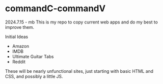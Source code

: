 # commandC-commandV
2024.7.15 - mb
This is my repo to copy current web apps and do my best to improve them.

Initial Ideas
- Amazon
- IMDB
- Ultimate Guitar Tabs
- Reddit

These will be nearly unfunctional sites, just starting with basic HTML and CSS, and possibly a little JS. 
